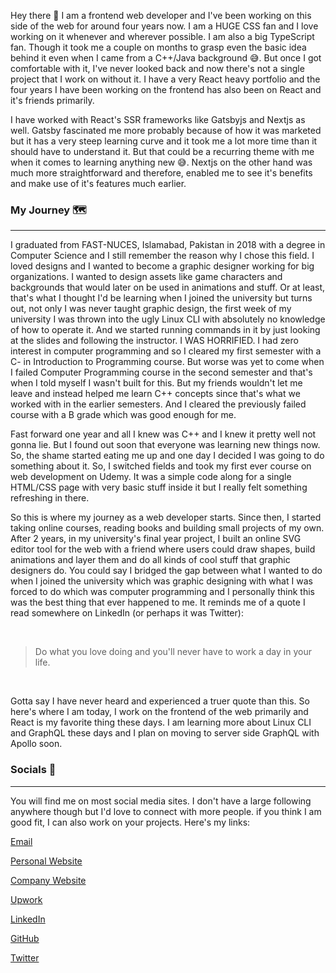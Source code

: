 Hey there 👋 I am a frontend web developer and I've been working on this side of the web for around four years now. I am a HUGE CSS fan and I love working on it whenever and wherever possible. I am also a big TypeScript fan. Though it took me a couple on months to grasp even the basic idea behind it even when I came from a C++/Java background 😅. But once I got comfortable with it, I've never looked back and now there's not a single project that I work on without it. I have a very React heavy portfolio and the four years I have been working on the frontend has also been on React and it's friends primarily. 

I have worked with React's SSR frameworks like Gatsbyjs and Nextjs as well. Gatsby fascinated me more probably because of how it was marketed but it has a very steep learning curve and it took me a lot more time than it should have to understand it. But that could be a recurring theme with me when it comes to learning anything new 😅. Nextjs on the other hand was much more straightforward and therefore, enabled me to see it's benefits and make use of it's features much earlier.

### My Journey 🗺️

<hr />

I graduated from FAST-NUCES, Islamabad, Pakistan in 2018 with a degree in Computer Science and I still remember the reason why I chose this field. I loved designs and I wanted to become a graphic designer working for big organizations. I wanted to design assets like game characters and backgrounds that would later on be used in animations and stuff. Or at least, that's what I thought I'd be learning when I joined the university but turns out, not only I was never taught graphic design, the first week of my university I was thrown into the ugly Linux CLI with absolutely no knowledge of how to operate it. And we started running commands in it by just looking at the slides and following the instructor. I WAS HORRIFIED. I had zero interest in computer programming and so I cleared my first semester with a C- in Introduction to Programming course. But worse was yet to come when I failed Computer Programming course in the second semester and that's when I told myself I wasn't built for this. But my friends wouldn't let me leave and instead helped me learn C++ concepts since that's what we worked with in the earlier semesters. And I cleared the previously failed course with a B grade which was good enough for me.

Fast forward one year and all I knew was C++ and I knew it pretty well not gonna lie. But I found out soon that everyone was learning new things now. So, the shame started eating me up and one day I decided I was going to do something about it. So, I switched fields and took my first ever course on web development on Udemy. It was a simple code along for a single HTML/CSS page with very basic stuff inside it but I really felt something refreshing in there.

So this is where my journey as a web developer starts. Since then, I started taking online courses, reading books and building small projects of my own. After 2 years, in my university's final year project, I built an online SVG editor tool for the web with a friend where users could draw shapes, build animations and layer them and do all kinds of cool stuff that graphic designers do. You could say I bridged the gap between what I wanted to do when I joined the university which was graphic designing with what I was forced to do which was computer programming and I personally think this was the best thing that ever happened to me. It reminds me of a quote I read somewhere on LinkedIn (or perhaps it was Twitter):

<br />

> Do what you love doing and you'll never have to work a day in your life.

<br />

Gotta say I have never heard and experienced a truer quote than this. So here's where I am today, I work on the frontend of the web primarily and React is my favorite thing these days. I am learning more about Linux CLI and GraphQL these days and I plan on moving to server side GraphQL with Apollo soon.

### Socials 🤝

<hr />

You will find me on most social media sites. I don't have a large following anywhere though but I'd love to connect with more people. if you think I am good fit, I can also work on your projects. Here's my links:

[Email](mailto:yad@youraveragedevelopers.com)

[Personal Website](www.yourAverageDeveloper.com)

[Company Website](www.yourAverageDevelopers.com)

[Upwork](https://www.upwork.com/freelancers/~01db0184c53dc2c418)

[LinkedIn](https://www.linkedin.com/in/youraveragedeveloper/)

[GitHub](www.github.com/yourAverageDeveloper)

[Twitter](https://twitter.com/urAvgDeveloper)
